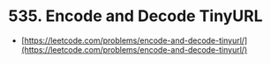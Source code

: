 # 535. Encode and Decode TinyURL

- [https://leetcode.com/problems/encode-and-decode-tinyurl/](https://leetcode.com/problems/encode-and-decode-tinyurl/)
